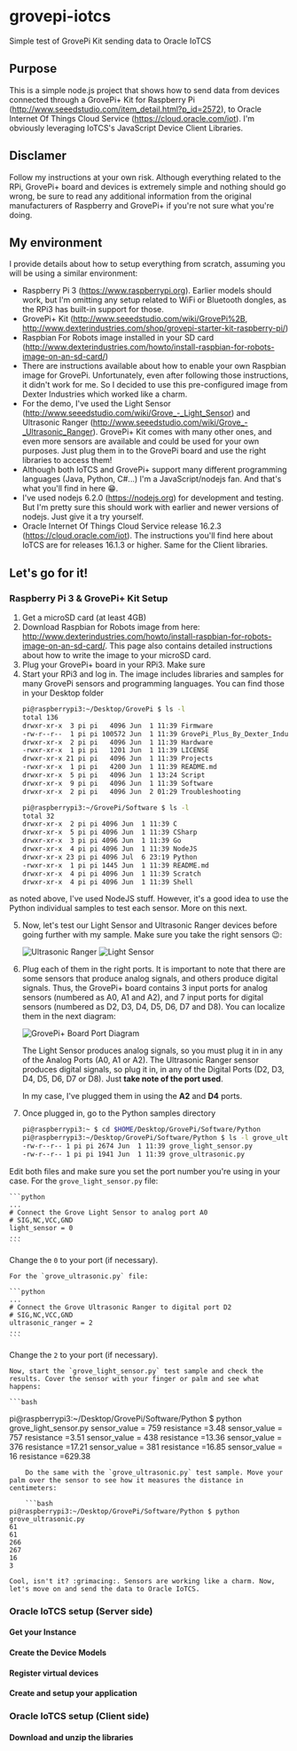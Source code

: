 # grovepi-iotcs
Simple test of GrovePi Kit sending data to Oracle IoTCS
## Purpose
This is a simple node.js project that shows how to send data from devices connected through a GrovePi+ Kit for Raspberry Pi (http://www.seeedstudio.com/item_detail.html?p_id=2572), to Oracle Internet Of Things Cloud Service (https://cloud.oracle.com/iot). I'm obviously leveraging IoTCS's JavaScript Device Client Libraries.
## Disclamer
Follow my instructions at your own risk. Although everything related to the RPi, GrovePi+ board and devices is extremely simple and nothing should go wrong, be sure to read any additional information from the original manufacturers of Raspberry and GrovePi+ if you're not sure what you're doing.
## My environment
I provide details about how to setup everything from scratch, assuming you will be using a similar environment:

* Raspberry Pi 3 (https://www.raspberrypi.org). Earlier models should work, but I'm omitting any setup related to WiFi or Bluetooth dongles, as the RPi3 has built-in support for those.
* GrovePi+ Kit (http://www.seeedstudio.com/wiki/GrovePi%2B, http://www.dexterindustries.com/shop/grovepi-starter-kit-raspberry-pi/)
* Raspbian For Robots image installed in your SD card (http://www.dexterindustries.com/howto/install-raspbian-for-robots-image-on-an-sd-card/)
 * There are instructions available about how to enable your own Raspbian image for GrovePi. Unfortunately, even after following those instructions, it didn't work for me. So I decided to use this pre-configured image from Dexter Industries which worked like a charm.
* For the demo, I've used the Light Sensor (http://www.seeedstudio.com/wiki/Grove_-_Light_Sensor) and Ultrasonic Ranger (http://www.seeedstudio.com/wiki/Grove_-_Ultrasonic_Ranger). GrovePi+ Kit comes with many other ones, and even more sensors are available and could be used for your own purposes. Just plug them in to the GrovePi board and use the right libraries to access them!
* Although both IoTCS and GrovePi+ support many different programming languages (Java, Python, C#...) I'm a JavaScript/nodejs fan. And that's what you'll find in here :grin:.
 * I've used nodejs 6.2.0 (https://nodejs.org) for development and testing. But I'm pretty sure this should work with earlier and newer versions of nodejs. Just give it a try yourself.
* Oracle Internet Of Things Cloud Service release 16.2.3 (https://cloud.oracle.com/iot). The instructions you'll find here about IoTCS are for releases 16.1.3 or higher. Same for the Client libraries.

## Let's go for it!
### Raspberry Pi 3 & GrovePi+ Kit Setup

1. Get a microSD card (at least 4GB)
2. Download Raspbian for Robots image from here: http://www.dexterindustries.com/howto/install-raspbian-for-robots-image-on-an-sd-card/. This page also contains detailed instructions about how to write the image to your microSD card.
3. Plug your GrovePi+ board in your RPi3. Make sure  
4. Start your RPi3 and log in. The image includes libraries and samples for many GrovePi sensors and programming languages. You can find those in your Desktop folder
    ```bash
    pi@raspberrypi3:~/Desktop/GrovePi $ ls -l
    total 136
    drwxr-xr-x  3 pi pi   4096 Jun  1 11:39 Firmware
    -rw-r--r--  1 pi pi 100572 Jun  1 11:39 GrovePi_Plus_By_Dexter_Industries_For_the_Raspberry_Pi.JPG
    drwxr-xr-x  2 pi pi   4096 Jun  1 11:39 Hardware
    -rwxr-xr-x  1 pi pi   1201 Jun  1 11:39 LICENSE
    drwxr-xr-x 21 pi pi   4096 Jun  1 11:39 Projects
    -rwxr-xr-x  1 pi pi   4200 Jun  1 11:39 README.md
    drwxr-xr-x  5 pi pi   4096 Jun  1 13:24 Script
    drwxr-xr-x  9 pi pi   4096 Jun  1 11:39 Software
    drwxr-xr-x  2 pi pi   4096 Jun  2 01:29 Troubleshooting
    ```
    ```bash
    pi@raspberrypi3:~/GrovePi/Software $ ls -l
    total 32
    drwxr-xr-x  2 pi pi 4096 Jun  1 11:39 C
    drwxr-xr-x  5 pi pi 4096 Jun  1 11:39 CSharp
    drwxr-xr-x  3 pi pi 4096 Jun  1 11:39 Go
    drwxr-xr-x  4 pi pi 4096 Jun  1 11:39 NodeJS
    drwxr-xr-x 23 pi pi 4096 Jul  6 23:19 Python
    -rwxr-xr-x  1 pi pi 1445 Jun  1 11:39 README.md
    drwxr-xr-x  4 pi pi 4096 Jun  1 11:39 Scratch
    drwxr-xr-x  4 pi pi 4096 Jun  1 11:39 Shell
    ```
as noted above, I've used NodeJS stuff. However, it's a good idea to use the Python individual samples to test each sensor. More on this next.

5. Now, let's test our Light Sensor and Ultrasonic Ranger devices before going further with my sample. Make sure you take the right sensors :wink::

    ![Ultrasonic Ranger](http://www.seeedstudio.com/wiki/images/3/3a/Ultrasonic_Ranger.jpg)
    ![Light Sensor](http://www.seeedstudio.com/wiki/images/1/1c/Twig-Light.jpg)

6. Plug each of them in the right ports. It is important to note that there are some sensors that produce analog signals, and others produce digital signals. Thus, the GrovePi+ board contains 3 input ports for analog sensors (numbered as A0, A1 and A2), and 7 input ports for digital sensors (numbered as D2, D3, D4, D5, D6, D7 and D8). You can localize them in the next diagram:

    ![GrovePi+ Board Port Diagram](http://www.dexterindustries.com/wp-content/uploads/2014/07/desc1.jpg)

    The Light Sensor produces analog signals, so you must plug it in in any of the Analog Ports (A0, A1 or A2). The Ultrasonic Ranger sensor produces digital signals, so plug it in, in any of the Digital Ports (D2, D3, D4, D5, D6, D7 or D8). Just **take note of the port used**.

    In my case, I've plugged them in using the **A2** and **D4** ports.

7. Once plugged in, go to the Python samples directory

    ```bash
    pi@raspberrypi3:~ $ cd $HOME/Desktop/GrovePi/Software/Python
    pi@raspberrypi3:~/Desktop/GrovePi/Software/Python $ ls -l grove_ultrasonic.py grove_light_sensor.py
    -rw-r--r-- 1 pi pi 2674 Jun  1 11:39 grove_light_sensor.py
    -rw-r--r-- 1 pi pi 1941 Jun  1 11:39 grove_ultrasonic.py
    ```
Edit both files and make sure you set the port number you're using in your case.
    For the `grove_light_sensor.py` file:

    ```python
    ...
    # Connect the Grove Light Sensor to analog port A0
    # SIG,NC,VCC,GND
    light_sensor = 0
    ...
    ```
Change the `0` to your port (if necessary).

    For the `grove_ultrasonic.py` file:

    ```python
    ...
    # Connect the Grove Ultrasonic Ranger to digital port D2
    # SIG,NC,VCC,GND
    ultrasonic_ranger = 2
    ...
    ```
Change the `2` to your port (if necessary).

    Now, start the `grove_light_sensor.py` test sample and check the results. Cover the sensor with your finger or palm and see what happens:

    ```bash
pi@raspberrypi3:~/Desktop/GrovePi/Software/Python $ python grove_light_sensor.py
sensor_value = 759 resistance =3.48
sensor_value = 757 resistance =3.51
sensor_value = 438 resistance =13.36
sensor_value = 376 resistance =17.21
sensor_value = 381 resistance =16.85
sensor_value = 16 resistance =629.38
```
    Do the same with the `grove_ultrasonic.py` test sample. Move your palm over the sensor to see how it measures the distance in centimeters:

    ```bash
pi@raspberrypi3:~/Desktop/GrovePi/Software/Python $ python grove_ultrasonic.py
61
61
266
267
16
3
```

    Cool, isn't it? :grimacing:. Sensors are working like a charm. Now, let's move on and send the data to Oracle IoTCS.

### Oracle IoTCS setup (Server side)
#### Get your Instance
#### Create the Device Models
#### Register virtual devices
#### Create and setup your application
### Oracle IoTCS setup (Client side)
#### Download and unzip the libraries
